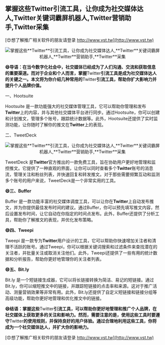 ## **掌握这些**Twitter**引流工具，让你成为社交媒体达人,**Twitter**关键词霸屏机器人,**Twitter**营销助手,**Twitter**采集**

[😍想了解推广相关软件的朋友请登录 http://www.vst.tw](http://www.vst.tw)

 <center><img src="https://vst.tw/MP4/tuiguang/png/4.png" alt="掌握这些**Twitter**引流工具，让你成为社交媒体达人,**Twitter**关键词霸屏机器人,**Twitter**营销助手,**Twitter**采集"></center>

**😄导语：在当今数字化社会中，社交媒体已经成为了人们沟通、交流和获取信息的重要渠道。而对于企业和个人而言，掌握**Twitter**引流工具是成为社交媒体达人的关键之一。本文将为你介绍几种常用的**Twitter**引流工具，帮助你扩大影响力并提升个人品牌价值。**

一、Hootsuite

Hootsuite 是一款功能强大的社交媒体管理工具，它可以帮助你管理和发布**Twitter**上的内容，并与其他社交媒体平台进行同步。通过Hootsuite，你可以创建和计划推文，管理多个账号，跟踪统计数据等。此外，Hootsuite还提供了实时监测功能，让你随时了解你的推文在**Twitter**上的表现。

二、TweetDeck

 <center><img src="https://vst.tw/MP4/tuiguang/png/0.png" alt="掌握这些**Twitter**引流工具，让你成为社交媒体达人,**Twitter**关键词霸屏机器人,**Twitter**营销助手,**Twitter**采集"></center>

TweetDeck 是**Twitter**官方推出的一款免费工具，旨在协助用户更好地管理和监控推文。它提供了一种直观的界面，让你可以同时查看多个**Twitter**账号的消息流，管理关注和粉丝列表，并快速回复和转发推文。对于那些需要频繁互动和监测多个账号的用户来说，TweetDeck是一个非常实用的工具。

**😄三、Buffer**

Buffer 是一款功能丰富的社交媒体调度工具，可以让你在**Twitter**上自动发布推文，并为你提供最佳发布时间的建议。通过Buffer，你可以预先填写推文内容，然后设置发布时间，让它自动在你指定的时间点发布。此外，Buffer还提供了分析工具，帮助你了解推文的表现，并优化发布策略。

**😄四、Tweepi**

Tweepi 是一款专为**Twitter**用户设计的工具，它可以帮助你快速增加关注者和清理不活跃的账号。通过Tweepi，你可以根据关键词搜索和过滤条件来查找潜在的关注者，并批量关注或取消关注他们。此外，Tweepi还提供了一些有用的统计数据和分析报告，帮助你更好地管理你的关注者列表。

**😄五、Bit.ly**

Bit.ly 是一个短链接生成器，它可以将长链接转换为简洁、易记的短链接。通过Bit.ly，你可以缩短推文中的链接，并跟踪短链接的点击率和来源。这对于推广活动、测量营销效果等非常有用。此外，Bit.ly还提供了自定义短链接和链接分组等高级功能，帮助你更好地管理和优化推文中的链接。

**😄结语：掌握这些**Twitter**引流工具，可以帮助你更好地管理和推广个人品牌，在社交媒体上获取更多的关注和影响力。然而，需要注意的是，使用这些工具时要遵守**Twitter**的使用规则，并保持良好的用户体验。通过合理地利用这些工具，你将成为一个社交媒体达人，并扩大你的影响力。**

[😍想了解推广相关软件的朋友请登录 http://www.vst.tw](http://www.vst.tw)



